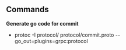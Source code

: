 

## Commands

__Generate go code for commit__
* protoc -I protocol/ protocol/commit.proto --go_out=plugins=grpc:protocol
